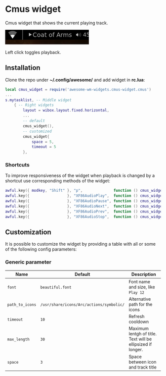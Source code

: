 # Cmus widget

Cmus widget that shows the current playing track.

![widget](./screenshots/cmus-widget.png)

Left click toggles playback.

## Installation

Clone the repo under **~/.config/awesome/** and add widget in **rc.lua**:

```lua
local cmus_widget = require('awesome-wm-widgets.cmus-widget.cmus')
...
s.mytasklist, -- Middle widget
    { -- Right widgets
    	layout = wibox.layout.fixed.horizontal,
        ...
        -- default
        cmus_widget(),
        -- customized
        cmus_widget{
            space = 5,
            timeout = 5
        },
```

### Shortcuts

To improve responsiveness of the widget when playback is changed by a shortcut use corresponding methods of the widget:

```lua
awful.key({ modkey, "Shift" }, "p",              function () cmus_widget:play_pause() end, {description = "toggle track",   group = "cmus"}),
awful.key({                 }, "XF86AudioPlay",  function () cmus_widget:play()       end, {description = "play track",     group = "cmus"}),
awful.key({                 }, "XF86AudioPause", function () cmus_widget:play()       end, {description = "pause track",    group = "cmus"}),
awful.key({                 }, "XF86AudioNext",  function () cmus_widget:next_track() end, {description = "next track",     group = "cmus"}),
awful.key({                 }, "XF86AudioPrev",  function () cmus_widget:prev_track() end, {description = "previous track", group = "cmus"}),
awful.key({                 }, "XF86AudioStop",  function () cmus_widget:stop()       end, {description = "stop track",      group = "cmus"}),
```

## Customization

It is possible to customize the widget by providing a table with all or some of the following config parameters:

### Generic parameter

| Name | Default | Description |
|---|---|---|
| `font` | `beautiful.font` | Font name and size, like `Play 12` |
| `path_to_icons` | `/usr/share/icons/Arc/actions/symbolic/` | Alternative path for the icons |
| `timeout`| `10` | Refresh cooldown |
| `max_length` | `30` | Maximum lentgh of title. Text will be ellipsized if longer. |
| `space` | `3` | Space between icon and track title |
